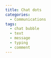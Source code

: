 ```yaml
---
title: Chat dots
categories:
  - Communications
tags:
  - chat bubble
  - text
  - message
  - typing
  - comment
---
```

